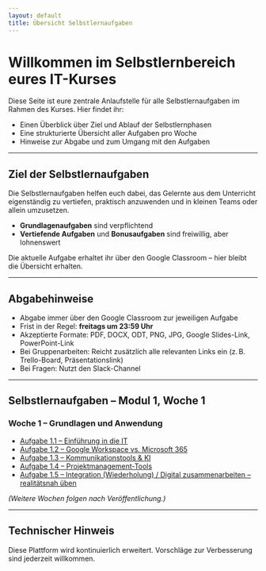 ```yaml
---
layout: default
title: Übersicht Selbstlernaufgaben
---
```


# Willkommen im Selbstlernbereich eures IT-Kurses

Diese Seite ist eure zentrale Anlaufstelle für alle Selbstlernaufgaben im Rahmen des Kurses. Hier findet ihr:

- Einen Überblick über Ziel und Ablauf der Selbstlernphasen
- Eine strukturierte Übersicht aller Aufgaben pro Woche
- Hinweise zur Abgabe und zum Umgang mit den Aufgaben

---

## Ziel der Selbstlernaufgaben

Die Selbstlernaufgaben helfen euch dabei, das Gelernte aus dem Unterricht eigenständig zu vertiefen, praktisch anzuwenden und in kleinen Teams oder allein umzusetzen.

- **Grundlagenaufgaben** sind verpflichtend
- **Vertiefende Aufgaben** und **Bonusaufgaben** sind freiwillig, aber lohnenswert

Die aktuelle Aufgabe erhaltet ihr über den Google Classroom – hier bleibt die Übersicht erhalten.

---

## Abgabehinweise

- Abgabe immer über den Google Classroom zur jeweiligen Aufgabe
- Frist in der Regel: **freitags um 23:59 Uhr**
- Akzeptierte Formate: PDF, DOCX, ODT, PNG, JPG, Google Slides-Link, PowerPoint-Link
- Bei Gruppenarbeiten: Reicht zusätzlich alle relevanten Links ein (z. B. Trello-Board, Präsentationslink)
- Bei Fragen: Nutzt den Slack-Channel

---

## Selbstlernaufgaben – Modul 1, Woche 1

### Woche 1 – Grundlagen und Anwendung

- [Aufgabe 1.1 – Einführung in die IT](modul-1/woche-1/selbstlernaufgaben-1.1.md)
- [Aufgabe 1.2 – Google Workspace vs. Microsoft 365](modul-1/woche-1/selbstlernaufgaben-1.2.md)
- [Aufgabe 1.3 – Kommunikationstools & KI](modul-1/woche-1/selbstlernaufgaben-1.3.md)
- [Aufgabe 1.4 – Projektmanagement-Tools](modul-1/woche-1/selbstlernaufgaben-1.4.md)
- [Aufgabe 1.5 – Integration (Wiederholung) / Digital zusammenarbeiten – realitätsnah üben](modul-1/woche-1/selbstlernaufgaben-1.5.md)

*(Weitere Wochen folgen nach Veröffentlichung.)*

---

## Technischer Hinweis

Diese Plattform wird kontinuierlich erweitert. Vorschläge zur Verbesserung sind jederzeit willkommen.
